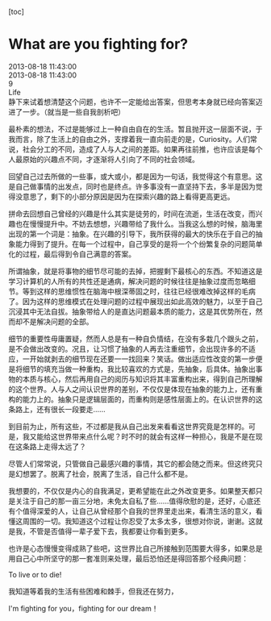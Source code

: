 [toc]
# What are you fighting for?
<div id="update-time">2013-08-18 11:43:00</div>
<div id="create-time">2013-08-18 11:43:00</div>
<div id="blog-id">9</div>
<div id="tags">Life</div>
静下来试着想清楚这个问题，也许不一定能给出答案，但思考本身就已经向答案迈进了一步。（就当是一些自我剖析吧）

最朴素的想法，不过是能够过上一种自由自在的生活。暂且抛开这一层面不说，于我而言，除了生活上的自由之外，支撑着我一直向前走的是，Curiosity。人们常说，社会分工的不同，造成了人与人之间的差距。如果再往前推，也许应该是每个人最原始的兴趣点不同，才逐渐将人引向了不同的社会领域。

回望自己过去所做的一些事，或大或小，都是因为一句话，我觉得这个有意思。这是自己做事情的出发点，同时也是终点。许多事没有一直坚持下去，多半是因为觉得没意思了，剩下的小部分原因是因为在探索兴趣的路上看得更高更远。

拼命去回想自己曾经的兴趣是什么其实是徒劳的，时间在流逝，生活在改变，而兴趣也在慢慢提升中。不妨去想想，兴趣带给了我什么。当我这么想的时候，脑海里出现的第一个词是：抽象。在兴趣的引导下，我所获得的最大的快乐在于自己的抽象能力得到了提升。在每一个过程中，自己享受的是将一个个纷繁复杂的问题简单化的过程，最后得到令自己满意的答案。

所谓抽象，就是将事物的细节尽可能的去掉，把握剩下最核心的东西。不知道这是学习计算机的人所有的共性还是通病，解决问题的时候往往是抽象过度而忽略细节。等到这样的思维惯性在脑海中根深蒂固之时，往往已经很难改掉这样的毛病了。因为这样的思维模式在处理问题的过程中展现出如此高效的魅力，以至于自己沉浸其中无法自拔。抽象带给人的是直达问题最本质的能力，这是其优势所在，然而却不是解决问题的全部。

细节的重要性毋庸置疑，然而人总是有一种自负情结，在没有多栽几个跟头之前，是不会做出改变的。况且，让习惯了抽象的人再去注重细节，会出现许多的不适应，一开始就剥去的细节现在还要一一找回来？笑话。做出适应性改变的第一步便是将细节的填充当做一种重构，我比较喜欢的方式是，先抽象，后具体。抽象出事物的本质与核心，然后再用自己的阅历与知识将其丰富重构出来，得到自己所理解的这个世界。人与人之间认识世界的差别，不仅仅是体现在抽象的能力上，还有重构的能力上的。抽象只是逻辑层面的，而重构则是感性层面上的。在认识世界的这条路上，还有很长一段要走......

到目前为止，所有这些，不过都是我从自己出发来看看这世界究竟是怎样的。可是，我又能给这世界带来点什么呢？时不时的就会有这样一种担心，我是不是在现在这条路上走得太远了？

尽管人们常常说，只管做自己最感兴趣的事情，其它的都会随之而来。但这终究只是幻想罢了。脱离了社会，脱离了生活，自己什么都不是。

我想要的，不仅仅是内心的自我满足，更希望能在此之外改变更多。如果整天都只是关注于自己的那一亩三分地，未免太自私了些......值得欣慰的是，还好，心底还有个值得深爱的人，让自己从曾经那个自我的世界里走出来，看清生活的意义，看懂这周围的一切。我知道这个过程让你忍受了太多太多，很想对你说，谢谢。这就是我，不管是否值得一辈子爱下去，我都要让你看到更多。

也许是心态慢慢变得成熟了些吧，这世界比自己所接触到范围要大得多，如果总是用自己心中所坚守的那一套准则来处理，最后恐怕还是得回答那个经典问题：

To live or to die!

我知道等着我的生活有些困难和棘手，但我还在努力，

I'm fighting for you，fighting for our dream！
